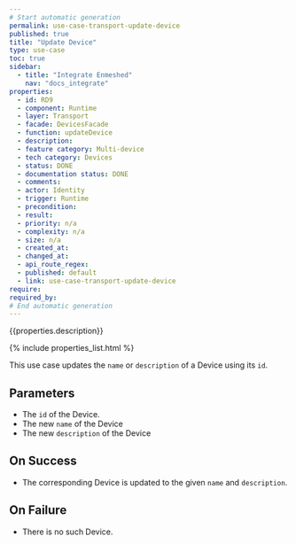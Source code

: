```yaml
---
# Start automatic generation
permalink: use-case-transport-update-device
published: true
title: "Update Device"
type: use-case
toc: true
sidebar:
  - title: "Integrate Enmeshed"
    nav: "docs_integrate"
properties:
  - id: RD9
  - component: Runtime
  - layer: Transport
  - facade: DevicesFacade
  - function: updateDevice
  - description:
  - feature category: Multi-device
  - tech category: Devices
  - status: DONE
  - documentation status: DONE
  - comments:
  - actor: Identity
  - trigger: Runtime
  - precondition:
  - result:
  - priority: n/a
  - complexity: n/a
  - size: n/a
  - created_at:
  - changed_at:
  - api_route_regex:
  - published: default
  - link: use-case-transport-update-device
require:
required_by:
# End automatic generation
---
```


{{properties.description}}

{% include properties_list.html %}

This use case updates the `name` or `description` of a Device using its `id`.

## Parameters

- The `id` of the Device.
- The new `name` of the Device
- The new `description` of the Device

## On Success

- The corresponding Device is updated to the given `name` and `description`.

## On Failure

- There is no such Device.
